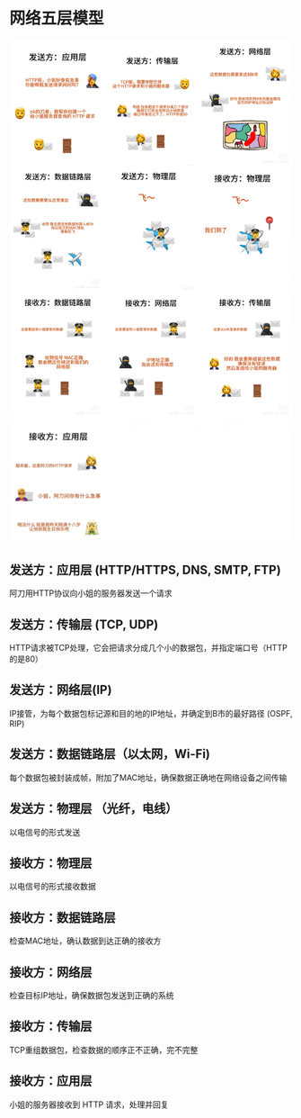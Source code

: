# 网络五层模型

![five_layer1](../Assets/Network/five_layer1.JPG)
![five_layer2](../Assets/Network/five_layer2.jpg)

## 发送方：应用层 (HTTP/HTTPS, DNS, SMTP, FTP)
阿刀用HTTP协议向小姐的服务器发送一个请求

## 发送方：传输层 (TCP, UDP)
HTTP请求被TCP处理，它会把请求分成几个小的数据包，并指定端口号（HTTP的是80）

## 发送方：网络层(IP)
IP接管，为每个数据包标记源和目的地的IP地址，井确定到B市的最好路径 (OSPF, RIP)

## 发送方：数据链路层（以太网，Wi-Fi)
每个数据包被封装成帧，附加了MAC地址，确保数据正确地在网络设备之间传输

## 发送方：物理层 （光纤，电线）
以电信号的形式发送

## 接收方：物理层
以电信号的形式接收数据

## 接收方：数据链路层
检查MAC地址，确认数据到达正确的接收方

## 接收方：网络层
检查目标IP地址，确保数据包发送到正确的系统

## 接收方：传输层
TCP重组数据包，检查数据的顺序正不正确，完不完整

## 接收方：应用层
小姐的服务器接收到 HTTP 请求，处理并回复
